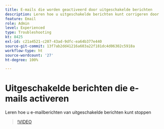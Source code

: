```yaml
---
title: E-mails die worden geactiveerd door uitgeschakelde berichten
description: Leren hoe u uitgeschakelde berichten kunt corrigeren door e-mails te activeren
feature: Email
role: Admin
level: Experienced
type: Troubleshooting
kt: 8425
exl-id: c21a4521-c207-43ad-9dfc-ea64b377e440
source-git-commit: 13f7ab2dd41216a603a22f181dc4d06302c5918a
workflow-type: ht
source-wordcount: '27'
ht-degree: 100%

---
```


# Uitgeschakelde berichten die e-mails activeren

Leren hoe u e-mailberichten van uitgeschakelde berichten kunt stoppen
>[!VIDEO](https://video.tv.adobe.com/v/335981?quality=12&learn=on)

